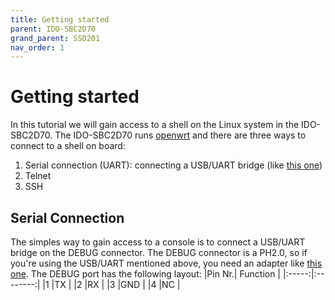 ```yaml
---
title: Getting started
parent: IDO-SBC2D70
grand_parent: SSD201
nav_order: 1
---
```


# Getting started

In this tutorial we will gain access to a shell on the Linux system in the IDO-SBC2D70. The IDO-SBC2D70 runs [openwrt](https://openwrt.org/) and there are three ways to connect to a shell on board:
1. Serial connection (UART): connecting a USB/UART bridge (like [this one](https://www.amazon.com/IZOKEE-CP2102-Converter-Adapter-Downloader/dp/B07D6LLX19/ref=sr_1_4?dchild=1&keywords=usb+uart&qid=1617289049&sr=8-4))
2. Telnet
3. SSH

## Serial Connection

The simples way to gain access to a console is to connect a USB/UART bridge on the DEBUG connector. The DEBUG connector is a PH2.0, so if you're using the USB/UART mentioned above, you need an adapter like [this one](https://www.amazon.it/gp/product/B08QYV36T7/ref=ppx_yo_dt_b_asin_title_o03_s00?ie=UTF8&psc=1).
The DEBUG port has the following layout:
|Pin Nr.| Function |
|:-----:|:--------:|
|1      |TX        |
|2      |RX        |
|3      |GND       |
|4      |NC        |


